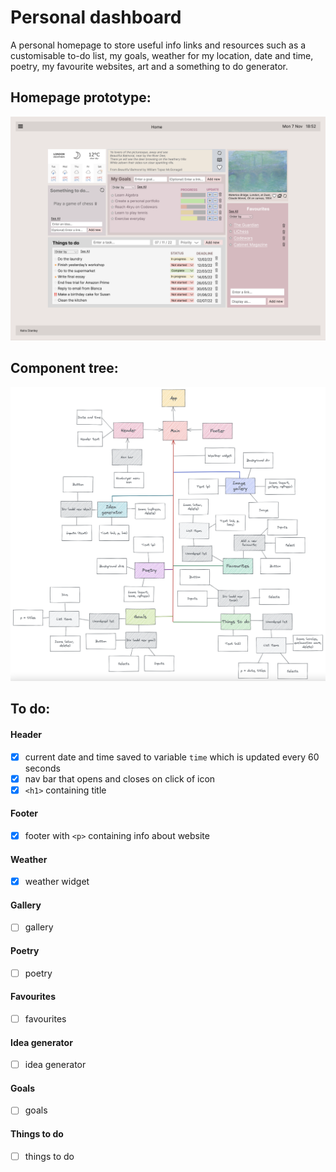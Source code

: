 # Personal dashboard

A personal homepage to store useful info links and resources such as a customisable to-do list, my goals, weather for my location, date and time, poetry, my favourite websites, art and a something to do generator. 

## Homepage prototype:
<img src="https://github.com/keirastanley/personal-dashboard/blob/main/Prototypes/Desktop%20homepage%20prototype.png?raw=true"/>

## Component tree:
<img src="https://github.com/keirastanley/personal-dashboard/blob/main/Plan/Component%20tree.png?raw=true"/>

## To do:
#### Header
- [X] current date and time saved to variable ``time`` which is updated every 60 seconds
- [X] nav bar that opens and closes on click of icon
- [X] ``<h1>`` containing title
#### Footer
- [X] footer with ``<p>`` containing info about website
#### Weather
- [X] weather widget
#### Gallery
- [ ] gallery
#### Poetry
- [ ] poetry
#### Favourites
- [ ] favourites
#### Idea generator
- [ ] idea generator
#### Goals
 - [ ] goals
#### Things to do
- [ ] things to do
